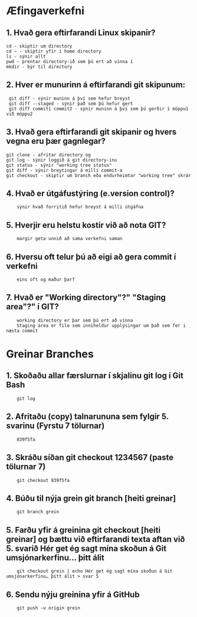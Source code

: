 # Æfingaverkefni
## 1. Hvað gera eftirfarandi Linux skipanir?
	cd - skiptir um directory
	cd ~ - skiptir yfir í home directory
	ls - sýnir allt
	pwd - prentar directory-ið sem þú ert að vinna í
	mkdir - býr til directory
  
## 2. Hver er munurinn á eftirfarandi git skipunum:
	 git diff - sýnir muninn á því sem hefur breyst
	 git diff --staged - sýnir það sem þú hefur gert
	 git diff commit1 commit2 - sýnir muninn á því sem þú gerðir í möppu1 við möppu2	
  
## 3. Hvað gera eftirfarandi git skipanir og hvers vegna eru þær gagnlegar?
	git clone - afritar directory og 
	git log - sýnir loggið á git directory-inu
	git status - sýnir "working tree status"
	git diff - sýnir breytingar á milli commit-a
	git checkout - skiptir um branch eða endurheimtar "working tree" skrár

## 4. 	Hvað er útgáfustýring (e.version control)? 
		sýnir hvað forritið hefur breyst á milli útgáfna

## 5.	Hverjir eru helstu kostir við að nota GIT?
		margir geta unnið að sama verkefni saman

## 6.	Hversu oft telur þú að eigi að gera commit í verkefni
		eins oft og maður þarf

## 7.	Hvað er "Working directory"?" "Staging area"?" í GIT?
		working directory er þar sem þú ert að vinna
		Staging area er file sem inniheldur upplýsingar um það sem fer i næsta commit
# Greinar Branches
## 1.   Skoðaðu allar færslurnar í skjalinu git log í Git Bash
		git log
##  2.  Afritaðu (copy) talnarununa sem fylgir 5. svarinu (Fyrstu 7 tölurnar)
		839f5fa
## 3.   Skráðu síðan git checkout 1234567 (paste tölurnar 7)
		git checkout 839f5fa
## 4.   Búðu til nýja grein git branch [heiti greinar]
		git branch grein
## 5.   Farðu yfir á greinina git checkout [heiti greinar] og bættu við eftirfarandi texta aftan við 5. svarið Hér get ég sagt mína skoðun á Git umsjónarkerfinu… þitt álit
		
		git checkout grein | echo Hér get ég sagt mína skoðun á Git umsjónarkerfinu… þitt álit > svar 5
## 6.   Sendu nýju greinina yfir á GitHub
		git push -u origin grein
